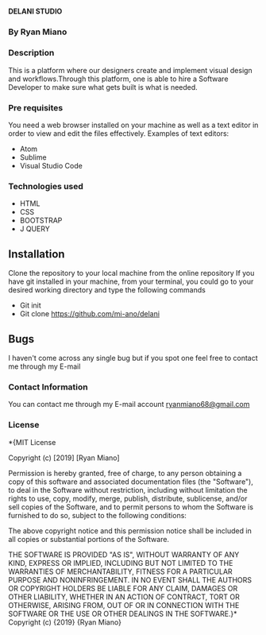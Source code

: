 #### DELANI STUDIO

### By Ryan Miano

### Description
This is a platform where  our designers create and implement visual design and workflows.Through this platform, one is able  to hire a Software Developer to make sure what gets built is what is needed.


### Pre requisites
You need a web browser installed on your machine as well as a text editor in order to view and edit the files effectively. Examples of text editors:

* Atom
* Sublime
* Visual Studio Code




### Technologies used 
* HTML
* CSS
* BOOTSTRAP
* J QUERY



## Installation
Clone the repository to your local machine from the online repository If you have git installed in your machine, from your terminal, you could go to your desired working directory and type the following commands

 * Git init
* Git clone  https://github.com/mi-ano/delani



## Bugs
I haven't come across any single bug but if you spot one feel free to contact me through my E-mail

### Contact Information
You can contact me through my E-mail account ryanmiano68@gmail.com

### License 
*{MIT License

Copyright (c) [2019] [Ryan Miano]

Permission is hereby granted, free of charge, to any person obtaining a copy of this software and associated documentation files (the "Software"), to deal in the Software without restriction, including without limitation the rights to use, copy, modify, merge, publish, distribute, sublicense, and/or sell copies of the Software, and to permit persons to whom the Software is furnished to do so, subject to the following conditions:

The above copyright notice and this permission notice shall be included in all copies or substantial portions of the Software.

THE SOFTWARE IS PROVIDED "AS IS", WITHOUT WARRANTY OF ANY KIND, EXPRESS OR IMPLIED, INCLUDING BUT NOT LIMITED TO THE WARRANTIES OF MERCHANTABILITY, FITNESS FOR A PARTICULAR PURPOSE AND NONINFRINGEMENT. IN NO EVENT SHALL THE AUTHORS OR COPYRIGHT HOLDERS BE LIABLE FOR ANY CLAIM, DAMAGES OR OTHER LIABILITY, WHETHER IN AN ACTION OF CONTRACT, TORT OR OTHERWISE, ARISING FROM, OUT OF OR IN CONNECTION WITH THE SOFTWARE OR THE USE OR OTHER DEALINGS IN THE SOFTWARE.}* Copyright (c) {2019} {Ryan Miano}

